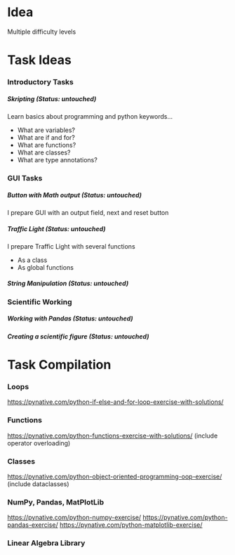 

# Idea

Multiple difficulty levels

# Task Ideas
### Introductory Tasks
##### Skripting (Status: untouched)
Learn basics about programming and python keywords...
 - What are variables?
 - What are if and for?
 - What are functions?
 - What are classes?
 - What are type annotations?
### GUI Tasks
##### Button with Math output (Status: untouched)
I prepare GUI with an output field, next and reset button
##### Traffic Light (Status: untouched)
I prepare Traffic Light with several functions
 - As a class
 - As global functions
##### String Manipulation (Status: untouched)
### Scientific Working
##### Working with Pandas (Status: untouched)
##### Creating a scientific figure (Status: untouched)


# Task Compilation

### Loops
https://pynative.com/python-if-else-and-for-loop-exercise-with-solutions/
### Functions
https://pynative.com/python-functions-exercise-with-solutions/
(include operator overloading)
### Classes
https://pynative.com/python-object-oriented-programming-oop-exercise/
(include dataclasses)
### NumPy, Pandas, MatPlotLib
https://pynative.com/python-numpy-exercise/
https://pynative.com/python-pandas-exercise/
https://pynative.com/python-matplotlib-exercise/
### Linear Algebra Library

